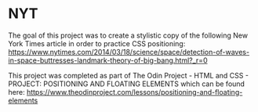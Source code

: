 # NYT
The goal of this project was to create a stylistic copy of the following New York Times article in order to practice CSS positioning: https://www.nytimes.com/2014/03/18/science/space/detection-of-waves-in-space-buttresses-landmark-theory-of-big-bang.html?_r=0

This project was completed as part of The Odin Project - HTML and CSS - PROJECT: POSITIONING AND FLOATING ELEMENTS which can be found here: https://www.theodinproject.com/lessons/positioning-and-floating-elements